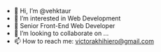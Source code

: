 - 👋 Hi, I’m @vehktaur
- 👀 I’m interested in Web Development
- 🌱 Senior Front-End Web Developer
- 💞️ I’m looking to collaborate on ...
- 📫 How to reach me: victorakhihiero@gmail.com

<!---
vehktaur/vehktaur is a ✨ special ✨ repository because its `README.md` (this file) appears on your GitHub profile.
You can click the Preview link to take a look at your changes.
--->
